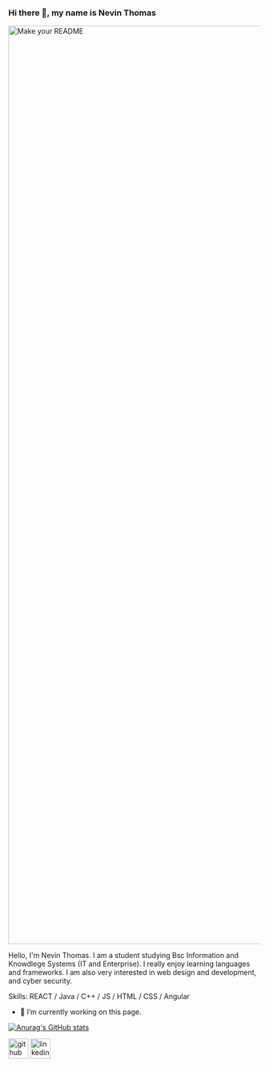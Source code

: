 ### Hi there 👋, my name is Nevin Thomas

<img width="1834" alt="Make your README" src="https://github.com/Nevin-Thomas/Nevin-Thomas/assets/106274286/fdfb7e7d-50b1-4492-8de2-c811a760ca77">

Hello, I'm Nevin Thomas. I am a student studying Bsc Information and Knowdlege Systems (IT and Enterprise). I really enjoy learning languages and frameworks. I am also very interested in web design and development, and cyber security.

Skills: REACT / Java / C++ / JS / HTML / CSS / Angular

- 🔭 I’m currently working on this page. 


[![Anurag's GitHub stats](https://github-readme-stats.vercel.app/api?username=Nevin-Thomas)](https://github.com/anuraghazra/github-readme-stats)

[<img src='https://cdn.jsdelivr.net/npm/simple-icons@3.0.1/icons/github.svg' alt='github' height='40'>](https://github.com/https://github.com/Nevin-Thomas) 
[<img src='https://cdn.jsdelivr.net/npm/simple-icons@3.0.1/icons/linkedin.svg' alt='linkedin' height='40'>](https://www.linkedin.com/in/https://www.linkedin.com/in/nevin-thomas-a625462b3//)  
